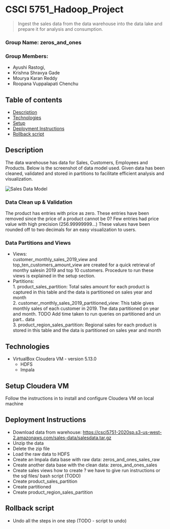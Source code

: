 # CSCI 5751_Hadoop_Project
> Ingest the sales data from the data warehouse into the data lake and prepare it for analysis and consumption.

### Group Name: zeros_and_ones

### Group Members: 
* Ayushi Rastogi,
* Krishna Shravya Gade
* Mourya Karan Reddy
* Roopana Vuppalapati Chenchu

## Table of contents
* [Description](#Description)
* [Technologies](#technologies)
* [Setup](#setupclouderavm)
* [Deployment Instructions](#deploymentnstructions)
* [Rollback script](#rollbackscript)

## Description
The data warehouse has data for Sales, Customers, Employees and Products. Below is the screenshot of data model used. Given data has been cleaned, validated and stored in partitions to facilitate efficient analysis and visualization. 

   ![Sales Data Model](https://github.com/aiBoss/zeroes_and_ones_Hadoop/blob/master/SalesDataModel.png)
  ### Data Clean up & Validation
  The product has entries with price as zero. These entries have been removed since the price of a product cannot be 0?
  Few entries had price value with high precision (256.99999999...) These values have been rounded off to two decimals for an   easy visualization to users. 
  ### Data Partitions and Views
  * Views:
  <br /> customer_monthly_sales_2019_view and top_ten_customers_amount_view are created for a quick retrieval of monthy salesin 2019 and top 10 customers. Procedure to run these views is explained in the setup section. 
  * Partitions:
  <br /> 1. product_sales_partition: Total sales amount for each product is captured in this table and the data is partitioned on sales year and month
<br /> 2. customer_monthly_sales_2019_partitioned_view: This table gives monthly sales of each customer in 2019. The data partitioned on year and month. TODO Add time taken to run queries on partitioned and un part.. data
<br /> 3. product_region_sales_partition: Regional sales for each product is stored in this table and the data is partitioned on sales year and month

## Technologies
* VirtualBox Cloudera VM - version 5.13.0
  * HDFS
  * Impala

## Setup Cloudera VM
Follow the instructions in to install and configure Cloudera VM on local machine

## Deployment Instructions
* Download data from warehouse: https://csci5751-2020sp.s3-us-west-2.amazonaws.com/sales-data/salesdata.tar.gz
* Unzip the data
* Delete the zip file
* Load the raw data to HDFS
* Create an Impala data base with raw data: zeros_and_ones_sales_raw
* Create another data base with the clean data: zeros_and_ones_sales
* Create sales views 
  how to create ? we have to give run instructions or the sql files/ bash script (TODO)
* Create product_sales_partition
* Create partitioned
* Create product_region_sales_partition

## Rollback script
* Undo all the steps in one step  (TODO - script to undo)



